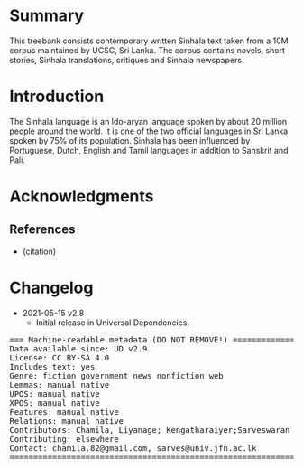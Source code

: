 # Summary

This treebank consists contemporary written Sinhala text taken from a 10M corpus maintained by UCSC, Sri Lanka. The corpus contains novels, short stories, Sinhala translations, critiques and Sinhala newspapers. 


# Introduction
The Sinhala language is an Ido-aryan language spoken by about 20 million people around the world. It is one of the two official languages in Sri Lanka spoken by 75\% of its population. Sinhala has been influenced by Portuguese, Dutch, English and Tamil languages in addition to Sanskrit and Pali.


# Acknowledgments



## References

* (citation)


# Changelog

* 2021-05-15 v2.8
  * Initial release in Universal Dependencies.


<pre>
=== Machine-readable metadata (DO NOT REMOVE!) ================================
Data available since: UD v2.9
License: CC BY-SA 4.0
Includes text: yes
Genre: fiction government news nonfiction web
Lemmas: manual native
UPOS: manual native
XPOS: manual native
Features: manual native
Relations: manual native
Contributors: Chamila, Liyanage; Kengatharaiyer;Sarveswaran
Contributing: elsewhere
Contact: chamila.82@gmail.com, sarves@univ.jfn.ac.lk
===============================================================================
</pre>
